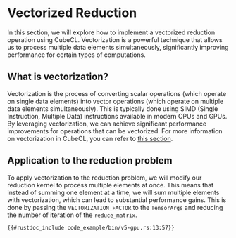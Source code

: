 # Vectorized Reduction
In this section, we will explore how to implement a vectorized reduction operation using CubeCL. Vectorization is a powerful technique that allows us to process multiple data elements simultaneously, significantly improving performance for certain types of computations.

## What is vectorization?
Vectorization is the process of converting scalar operations (which operate on single data elements) into vector operations (which operate on multiple data elements simultaneously). This is typically done using SIMD (Single Instruction, Multiple Data) instructions available in modern CPUs and GPUs. By leveraging vectorization, we can achieve significant performance improvements for operations that can be vectorized. For more information on vectorization in CubeCL, you can refer to [this section](../core-features/vectorization.md).

## Application to the reduction problem
To apply vectorization to the reduction problem, we will modify our reduction kernel to process multiple elements at once. This means that instead of summing one element at a time, we will sum multiple elements with vectorization, which can lead to substantial performance gains. This is done by passing the `VECTORIZATION_FACTOR` to the `TensorArgs` and reducing the number of iteration of the `reduce_matrix`.

```rust,ignore
{{#rustdoc_include code_example/bin/v5-gpu.rs:13:57}}
```
